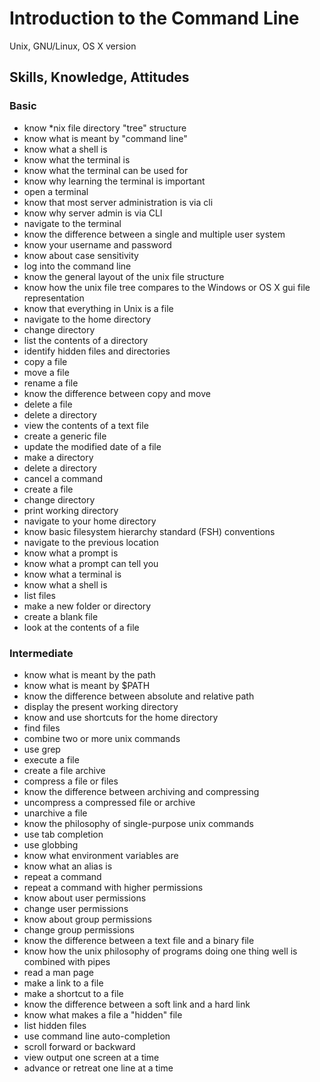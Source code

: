 # Introduction to the Command Line

Unix, GNU/Linux, OS X version

## Skills, Knowledge, Attitudes

### Basic

* know \*nix file directory "tree" structure
* know what is meant by "command line"
* know what a shell is
* know what the terminal is
* know what the terminal can be used for
* know why learning the terminal is important
* open a terminal
* know that most server administration is via cli
* know why server admin is via CLI
* navigate to the terminal
* know the difference between a single and multiple user system
* know your username and password
* know about case sensitivity
* log into the command line
* know the general layout of the unix file structure
* know how the unix file tree compares to the Windows or OS X gui file representation
* know that everything in Unix is a file
* navigate to the home directory
* change directory
* list the contents of a directory
* identify hidden files and directories
* copy a file
* move a file
* rename a file
* know the difference between copy and move
* delete a file
* delete a directory
* view the contents of a text file
* create a generic file
* update the modified date of a file
* make a directory
* delete a directory
* cancel a command
* create a file
* change directory
* print working directory
* navigate to your home directory
* know basic filesystem hierarchy standard (FSH) conventions
* navigate to the previous location
* know what a prompt is
* know what a prompt can tell you
* know what a terminal is
* know what a shell is
* list files
* make a new folder or directory
* create a blank file
* look at the contents of a file

### Intermediate 

* know what is meant by the path
* know what is meant by $PATH
* know the difference between absolute and relative path
* display the present working directory
* know and use shortcuts for the home directory
* find files
* combine two or more unix commands
* use grep
* execute a file
* create a file archive
* compress a file or files
* know the difference between archiving and compressing
* uncompress a compressed file or archive
* unarchive a file
* know the philosophy of single-purpose unix commands
* use tab completion
* use globbing
* know what environment variables are
* know what an alias is
* repeat a command
* repeat a command with higher permissions
* know about user permissions
* change user permissions
* know about group permissions
* change group permissions
* know the difference between a text file and a binary file
* know how the unix philosophy of programs doing one thing well is combined with pipes
* read a man page
* make a link to a file
* make a shortcut to a file
* know the difference between a soft link and a hard link
* know what makes a file a "hidden" file
* list hidden files
* use command line auto-completion
* scroll forward or backward
* view output one screen at a time
* advance or retreat one line at a time
